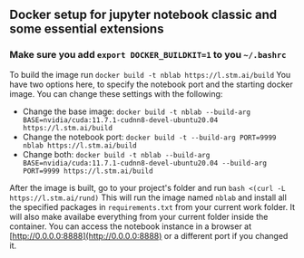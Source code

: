 ## Docker setup for jupyter notebook classic and some essential extensions

### Make sure you add `export DOCKER_BUILDKIT=1` to you `~/.bashrc`

To build the image run `docker build -t nblab https://l.stm.ai/build`
You have two options here, to specify the notebook port and the starting docker image. You can change these settings with the following:
- Change the base image: `docker build -t nblab --build-arg BASE=nvidia/cuda:11.7.1-cudnn8-devel-ubuntu20.04 https://l.stm.ai/build`
- Change the notebook port: `docker build -t --build-arg PORT=9999 nblab https://l.stm.ai/build`
- Change both: `docker build -t nblab --build-arg BASE=nvidia/cuda:11.7.1-cudnn8-devel-ubuntu20.04 --build-arg PORT=9999 https://l.stm.ai/build`

After the image is built, go to your project's folder and run `bash <(curl -L https://l.stm.ai/rund)`
This will run the image named `nblab` and install all the specified packages in `requirements.txt` from your current work folder.
It will also make availabe everything from your current folder inside the container.
You can access the notebook instance in a browser at [http://0.0.0.0:8888](http://0.0.0.0:8888) or a different port if you changed it.